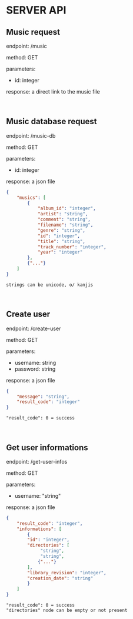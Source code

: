 # SERVER API

## Music request

endpoint: /music

method: GET

parameters:
- id: integer

response: a direct link to the music file

<br>

## Music database request

endpoint: /music-db

method: GET

parameters:
- id: integer

response: a json file

```json
{
    "musics": [
        {
            "album_id": "integer",
            "artist": "string",
            "comment": "string",
            "filename": "string",
            "genre": "string",
            "id": "integer",
            "title": "string",
            "track_number": "integer",
            "year": "integer"
        },
        {"..."}
    ]
}
```
```
strings can be unicode, o/ kanjis
```

<br>

## Create user

endpoint: /create-user

method: GET

parameters:
- username: string
- password: string

response: a json file

```json
{
    "message": "string",
    "result_code": "integer"
}
```
```
"result_code": 0 = success
```

<br>

## Get user informations

endpoint: /get-user-infos

method: GET

parameters:
- username:  "string"

response: a json file

```json
{
    "result_code": "integer",
    "informations": [
        {
        "id": "integer",
        "directories": [
             "string",
             "string",
            {"..."}
        ],
        "library_revision": "integer",
        "creation_date": "string"
        }
    ]
}
```
```
"result_code": 0 = success
"directories" node can be empty or not present
```

<br>
